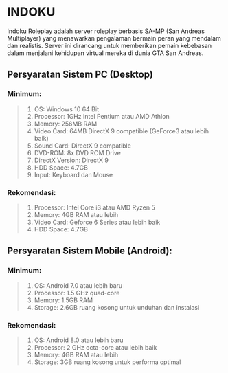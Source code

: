 # INDOKU

Indoku Roleplay adalah server roleplay berbasis SA-MP (San Andreas Multiplayer) yang menawarkan pengalaman bermain peran yang mendalam dan realistis. Server ini dirancang untuk memberikan pemain kebebasan dalam menjalani kehidupan virtual mereka di dunia GTA San Andreas.

## Persyaratan Sistem PC (Desktop)
### Minimum:
> 1. OS: Windows 10 64 Bit
> 2. Processor: 1GHz Intel Pentium atau AMD Athlon
> 3. Memory: 256MB RAM
> 4. Video Card: 64MB DirectX 9 compatible (GeForce3 atau lebih baik)
> 5. Sound Card: DirectX 9 compatible
> 6. DVD-ROM: 8x DVD ROM Drive
> 7. DirectX Version: DirectX 9
> 8. HDD Space: 4.7GB
> 9. Input: Keyboard dan Mouse

### Rekomendasi:
> 1. Processor: Intel Core i3 atau AMD Ryzen 5
> 2. Memory: 4GB RAM atau lebih
> 3. Video Card: Geforce 6 Series atau lebih baik
> 4. HDD Space: 4.7GB

## Persyaratan Sistem Mobile (Android):
### Minimum:
> 1. OS: Android 7.0 atau lebih baru
> 2. Processor: 1.5 GHz quad-core
> 3. Memory: 1.5GB RAM
> 4. Storage: 2.6GB ruang kosong untuk unduhan dan instalasi

### Rekomendasi:
> 1. OS: Android 8.0 atau lebih baru
> 2. Processor: 2 GHz octa-core atau lebih baik
> 3. Memory: 4GB RAM atau lebih
> 4. Storage: 3GB ruang kosong untuk performa optimal
